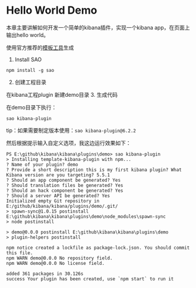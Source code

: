 # Hello World Demo
本章主要讲解如何开发一个简单的kibana插件，实现一个kibana app，在页面上输出hello world。

使用官方推荐的[模板工具](https://github.com/elastic/template-kibana-plugin/)生成

1. Install SAO
```
npm install -g sao
```
2. 创建工程目录

在kibana工程plugin 新建demo目录
3. 生成代码

在demo目录下执行：
```
sao kibana-plugin
```
tip：如果需要制定版本使用：```sao kibana-plugin@6.2.2```

然后根据提示输入自定义选项，我这边运行效果如下：
```
PS E:\github\kibana\kibana\plugins\demo> sao kibana-plugin
> Installing template-kibana-plugin with npm...
? Name of your plugin? demo
? Provide a short description this is my first kibana plugin? What Kibana version are you targeting? 5.5.1
? Should an app component be generated? Yes
? Should translation files be generated? Yes
? Should an hack component be generated? Yes
? Should a server API be generated? Yes
Initialized empty Git repository in E:/github/kibana/kibana/plugins/demo/.git/
> spawn-sync@1.0.15 postinstall E:\github\kibana\kibana\plugins\demo\node_modules\spawn-sync
> node postinstall

> demo@0.0.0 postinstall E:\github\kibana\kibana\plugins\demo
> plugin-helpers postinstall

npm notice created a lockfile as package-lock.json. You should commit this file.
npm WARN demo@0.0.0 No repository field.
npm WARN demo@0.0.0 No license field.

added 361 packages in 30.126s
success Your plugin has been created, use `npm start` to run it
```